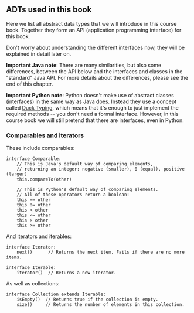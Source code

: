 
## ADTs used in this book

Here we list all abstract data types that we will introduce in this
course book. Together they form an API (application programming
interface) for this book.

Don't worry about understanding the different interfaces now, they will
be explained in detail later on.

**Important Java note**: There are many similarities, but also some
differences, between the API below and the interfaces and classes in the
"standard" Java API. For more details about the differences, please
see the end of this chapter.

**Important Python note**: Python doesn't make use of abstract classes
(interfaces) in the same way as Java does. Instead they use a concept
called [Duck Typing](https://en.wikipedia.org/wiki/Duck_typing), which
means that it's enough to just implement the required methods -- you
don't need a formal interface. However, in this course book we will still
pretend that there are interfaces, even in Python.


### Comparables and iterators

These include comparables:

    interface Comparable:
        // This is Java's default way of comparing elements,
        // returning an integer: negative (smaller), 0 (equal), positive (larger)
        this.compareTo(other)

        // This is Python's default way of comparing elements.
        // All of these operators return a boolean:
        this == other
        this != other
        this < other
        this <= other
        this > other
        this >= other

And iterators and iterables:

    interface Iterator:
        next()      // Returns the next item. Fails if there are no more items.

    interface Iterable:
        iterator()  // Returns a new iterator.

As well as collections:

    interface Collection extends Iterable:
        isEmpty()  // Returns true if the collection is empty.
        size()     // Returns the number of elements in this collection.
